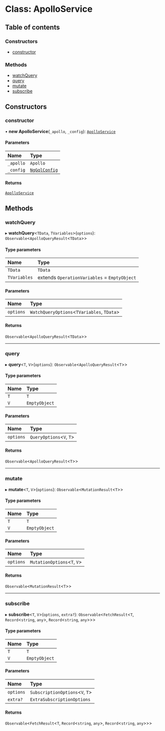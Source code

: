 # Class: ApolloService

## Table of contents

### Constructors

- [constructor](ApolloService.md#constructor)

### Methods

- [watchQuery](ApolloService.md#watchquery)
- [query](ApolloService.md#query)
- [mutate](ApolloService.md#mutate)
- [subscribe](ApolloService.md#subscribe)

## Constructors

### constructor

• **new ApolloService**(`_apollo`, `_config`): [`ApolloService`](ApolloService.md)

#### Parameters

| Name | Type |
| :------ | :------ |
| `_apollo` | `Apollo` |
| `_config` | [`NgGqlConfig`](../interfaces/NgGqlConfig.md) |

#### Returns

[`ApolloService`](ApolloService.md)

## Methods

### watchQuery

▸ **watchQuery**\<`TData`, `TVariables`\>(`options`): `Observable`\<`ApolloQueryResult`\<`TData`\>\>

#### Type parameters

| Name | Type |
| :------ | :------ |
| `TData` | `TData` |
| `TVariables` | extends `OperationVariables` = `EmptyObject` |

#### Parameters

| Name | Type |
| :------ | :------ |
| `options` | `WatchQueryOptions`\<`TVariables`, `TData`\> |

#### Returns

`Observable`\<`ApolloQueryResult`\<`TData`\>\>

___

### query

▸ **query**\<`T`, `V`\>(`options`): `Observable`\<`ApolloQueryResult`\<`T`\>\>

#### Type parameters

| Name | Type |
| :------ | :------ |
| `T` | `T` |
| `V` | `EmptyObject` |

#### Parameters

| Name | Type |
| :------ | :------ |
| `options` | `QueryOptions`\<`V`, `T`\> |

#### Returns

`Observable`\<`ApolloQueryResult`\<`T`\>\>

___

### mutate

▸ **mutate**\<`T`, `V`\>(`options`): `Observable`\<`MutationResult`\<`T`\>\>

#### Type parameters

| Name | Type |
| :------ | :------ |
| `T` | `T` |
| `V` | `EmptyObject` |

#### Parameters

| Name | Type |
| :------ | :------ |
| `options` | `MutationOptions`\<`T`, `V`\> |

#### Returns

`Observable`\<`MutationResult`\<`T`\>\>

___

### subscribe

▸ **subscribe**\<`T`, `V`\>(`options`, `extra?`): `Observable`\<`FetchResult`\<`T`, `Record`\<`string`, `any`\>, `Record`\<`string`, `any`\>\>\>

#### Type parameters

| Name | Type |
| :------ | :------ |
| `T` | `T` |
| `V` | `EmptyObject` |

#### Parameters

| Name | Type |
| :------ | :------ |
| `options` | `SubscriptionOptions`\<`V`, `T`\> |
| `extra?` | `ExtraSubscriptionOptions` |

#### Returns

`Observable`\<`FetchResult`\<`T`, `Record`\<`string`, `any`\>, `Record`\<`string`, `any`\>\>\>
